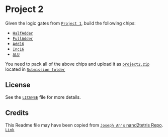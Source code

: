 # Project 2

Given the logic gates from [`Project 1`](../week01/README.md), build the following chips:

* [`HalfAdder`](./HalfAdder.hdl)
* [`FullAdder`](./FullAdder.hdl)
* [`Add16`](./Add16.hdl)
* [`Inc16`](./Inc16.hdl)
* [`ALU`](./ALU.hdl)

You need to pack all of the above chips and upload it as [`project2.zip`](./Submission/project2.zip) located in [`Submission folder`](./Submission)


## License

See the [`LICENSE`](/LICENSE) file for more details.

## Credits

This Readme file may have been copied from [`Joseph An's` ](https://github.com/josephan)[nand2tetris Repo](https://github.com/josephan/nand2tetris). [`Link`](https://github.com/josephan/nand2tetris/master/README.md)

